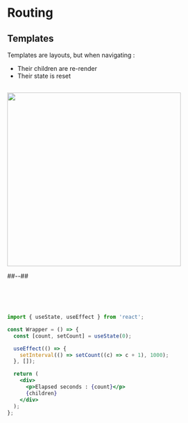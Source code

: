 <!-- .slide: class="two-column with-code" -->

<style>
  .template-schema-img {
    width: 400px;
    height: auto;
    display: block;
    margin-top: 30px!important;
  }
</style>

# Routing

## Templates

Templates are layouts, but when navigating :

- Their children are re-render
- Their state is reset

<img src="./assets/images/02-routing/template-schema.png" class="template-schema-img" />

##--##

<br/> 
<br/>
<br/>

```jsx
import { useState, useEffect } from 'react';

const Wrapper = () => {
  const [count, setCount] = useState(0);

  useEffect(() => {
    setInterval(() => setCount((c) => c + 1), 1000);
  }, []);

  return (
    <div>
      <p>Elapsed seconds : {count}</p>
      {children}
    </div>
  );
};
```

<!-- .element: class="fragment" data-fragment-index="1"-->
